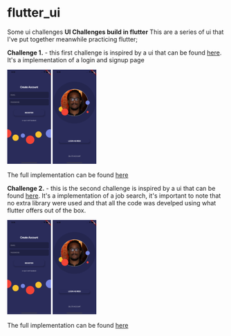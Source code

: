 # flutter_ui

Some ui challenges
**UI Challenges build in flutter**
This are a series of ui that I've put together meanwhile practicing flutter;

**Challenge 1.** - this first challenge is inspired by a ui that can be found [here](https://dribbble.com/shots/3691930-Sign-in-and-Sign-up-views-dark-theme). It's a implementation of a login and signup page

<img src="create_ac.png" width="20%" height="auto"/> <img src="login.png" width="20%" height="auto"/>

The full implementation can be found [here](https://github.com/CostaRegi/flutter_ui/tree/feature/challenge_1)


**Challenge 2.** - this is the second challenge is inspired by a ui that can be found [here](https://dribbble.com/shots/3850523-Application-for-Carriers). It's a implementation of a job search, it's important to note that no extra library were used and that all the code was develped using what flutter offers out of the box.

<img src="create_ac.png" width="20%" height="auto"/> <img src="login.png" width="20%" height="auto"/>

The full implementation can be found [here](https://github.com/CostaRegi/flutter_ui/tree/feature/challenge_2)
